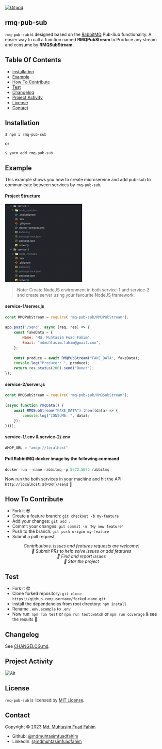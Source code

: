 [![Gitpod](https://gitpod.io/button/open-in-gitpod.svg)](https://gitpod.io/#https://github.com/mdmuhtasimfuadfahim/rmq-pub-sub)

## rmq-pub-sub

`rmq-pub-sub` is designed based on the [RabbitMQ](https://www.rabbitmq.com/) Pub-Sub functionality. A easier way to call a function named <strong>RMQPubStream</strong> to Produce any stream and consume by <strong>RMQSubStream</strong>.


## Table Of Contents

- [Installation](#installation)
- [Example](#example)
- [How To Contribute](#how-to-contribute)
- [Test](#test)
- [Changelog](#changelog)
- [Project Activity](#project-activity)
- [License](#license)
- [Contact](#contact)


<h2 id="installation">Installation</h2>

```
$ npm i rmq-pub-sub
```
or
```
$ yarn add rmq-pub-sub
```


<h2 id="example">Example</h2>

This example shows you how to create microservice and add pub-sub to communicate between services by `rmq-pub-sub`.

#### Project Structure

<img width="254" alt="project-structure" src="./image/projectStructure.png">

> Note: Create NodeJS environment in both service-1 and service-2 and create server using your favourite NodeJS framework.

#### service-1/server.js

```js
const RMQPubStream = require('rmq-pub-sub/RMQPubStream');

app.post('/send', async (req, res) => {
    const fakeData = {
        Name: "Md. Muhtasim Fuad Fahim",
        Email: "mdmuhtasim.fahim@gmail.com",
    };

    const produce = await RMQPubStream("FAKE_DATA", fakeData);
    console.log("Producer: ", produce);
    return res.status(200).send("Done!");
});
```

#### service-2/server.js

```js
const RMQSubStream = require('rmq-pub-sub/RMQSubStream');

(async function rmqData() {
    await RMQSubStream("FAKE_DATA").then((data) => {
        console.log("CONSUME: ", data);
    });
})();
```

#### service-1/.env & service-2/.env

```js
AMQP_URL = "amqp://localhost"
```

#### Pull RabbitMQ docker image by the following command

```js
docker run --name rabbitmq -p 5672:5672 rabbitmq
```

Now run the both services in your machine and hit the API: `http://localhost:${PORT}/send` 🥳


<h2 id="how-to-contribute">How To Contribute</h2>

- Fork it 😎
- Create a feature branch: `git checkout -b my-feature`
- Add your changes: `git add .`
- Commit your changes: `git commit -m 'My new feature'`
- Push to the branch: `git push origin my-feature`
- Submit a pull request 

<p align="center">
<i>Contributions, issues and features requests are welcome!</i><br />
<i>📮 Submit PRs to help solve issues or add features</i><br />
<i>🐛 Find and report issues</i><br />
<i>🌟 Star the project</i><br />
</p>


<h2 id="test">Test</h2>

- Fork it 😎
- Clone forked repository: `git clone https://github.com/username/forked-name.git`
- Install the dependencies from root directory: `npm install`
- Rename `.env.example` to `.env`
- Now run: `npm run test` or `npm run test:watch` or `npm run coverage` & see the results 🥳


<h2 id="changelog">Changelog</h2>

See [CHANGELOG.md](CHANGELOG.md).


<h2 id="project-activity">Project Activity</h2>

![Alt](https://repobeats.axiom.co/api/embed/04dedd11c223249d477a5ca5de837a6c6df53551.svg "Repobeats analytics image")


<h2 id="license">License</h2>

`rmq-pub-sub` is licensed by [MIT License](https://api.github.com/licenses/mit).


<h2 id="contact">Contact</h2>

Copyright © 2023 [Md. Muhtasim Fuad Fahim](https://github.com/mdmuhtasimfuadfahim)

- Github: [@mdmuhtasimfuadfahim](https://github.com/mdmuhtasimfuadfahim)
- LinkedIn: [@mdmuhtasimfuadfahim](https://www.linkedin.com/in/mdmuhtasimfuadfahim)
